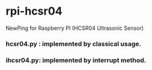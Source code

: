 # rpi-hcsr04
NewPing for Raspberry PI (HCSR04 Ultrasonic Sensor)

### hcsr04.py : implemented by classical usage.
### ihcsr04.py: implemented by interrupt method.

